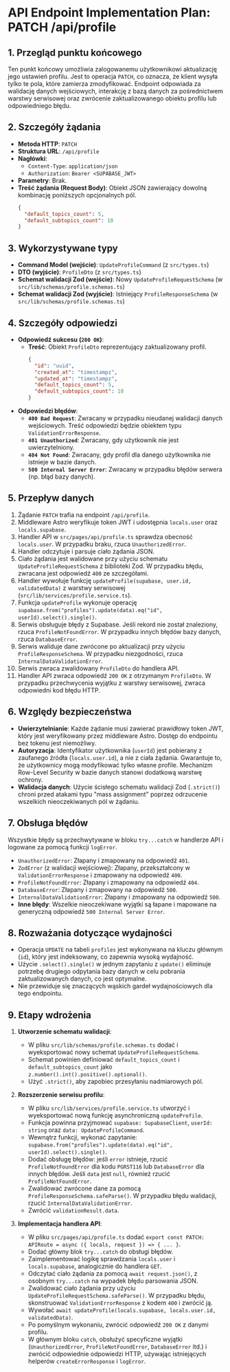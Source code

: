 # API Endpoint Implementation Plan: PATCH /api/profile

## 1. Przegląd punktu końcowego

Ten punkt końcowy umożliwia zalogowanemu użytkownikowi aktualizację jego ustawień profilu. Jest to operacja `PATCH`, co oznacza, że klient wysyła tylko te pola, które zamierza zmodyfikować. Endpoint odpowiada za walidację danych wejściowych, interakcję z bazą danych za pośrednictwem warstwy serwisowej oraz zwrócenie zaktualizowanego obiektu profilu lub odpowiedniego błędu.

## 2. Szczegóły żądania

- **Metoda HTTP**: `PATCH`
- **Struktura URL**: `/api/profile`
- **Nagłówki**:
  - `Content-Type`: `application/json`
  - `Authorization`: `Bearer <SUPABASE_JWT>`
- **Parametry**: Brak.
- **Treść żądania (Request Body)**: Obiekt JSON zawierający dowolną kombinację poniższych opcjonalnych pól.
  ```json
  {
    "default_topics_count": 5,
    "default_subtopics_count": 10
  }
  ```

## 3. Wykorzystywane typy

- **Command Model (wejście)**: `UpdateProfileCommand` (z `src/types.ts`)
- **DTO (wyjście)**: `ProfileDto` (z `src/types.ts`)
- **Schemat walidacji Zod (wejście)**: Nowy `UpdateProfileRequestSchema` (w `src/lib/schemas/profile.schemas.ts`)
- **Schemat walidacji Zod (wyjście)**: Istniejący `ProfileResponseSchema` (w `src/lib/schemas/profile.schemas.ts`)

## 4. Szczegóły odpowiedzi

- **Odpowiedź sukcesu (`200 OK`)**:
  - **Treść**: Obiekt `ProfileDto` reprezentujący zaktualizowany profil.
    ```json
    {
      "id": "uuid",
      "created_at": "timestampz",
      "updated_at": "timestampz",
      "default_topics_count": 5,
      "default_subtopics_count": 10
    }
    ```
- **Odpowiedzi błędów**:
  - **`400 Bad Request`**: Zwracany w przypadku nieudanej walidacji danych wejściowych. Treść odpowiedzi będzie obiektem typu `ValidationErrorResponse`.
  - **`401 Unauthorized`**: Zwracany, gdy użytkownik nie jest uwierzytelniony.
  - **`404 Not Found`**: Zwracany, gdy profil dla danego użytkownika nie istnieje w bazie danych.
  - **`500 Internal Server Error`**: Zwracany w przypadku błędów serwera (np. błąd bazy danych).

## 5. Przepływ danych

1. Żądanie `PATCH` trafia na endpoint `/api/profile`.
2. Middleware Astro weryfikuje token JWT i udostępnia `locals.user` oraz `locals.supabase`.
3. Handler API w `src/pages/api/profile.ts` sprawdza obecność `locals.user`. W przypadku braku, rzuca `UnauthorizedError`.
4. Handler odczytuje i parsuje ciało żądania JSON.
5. Ciało żądania jest walidowane przy użyciu schematu `UpdateProfileRequestSchema` z biblioteki Zod. W przypadku błędu, zwracana jest odpowiedź `400` ze szczegółami.
6. Handler wywołuje funkcję `updateProfile(supabase, user.id, validatedData)` z warstwy serwisowej (`src/lib/services/profile.service.ts`).
7. Funkcja `updateProfile` wykonuje operację `supabase.from("profiles").update(data).eq("id", userId).select().single()`.
8. Serwis obsługuje błędy z Supabase. Jeśli rekord nie został znaleziony, rzuca `ProfileNotFoundError`. W przypadku innych błędów bazy danych, rzuca `DatabaseError`.
9. Serwis waliduje dane zwrócone po aktualizacji przy użyciu `ProfileResponseSchema`. W przypadku niezgodności, rzuca `InternalDataValidationError`.
10. Serwis zwraca zwalidowany `ProfileDto` do handlera API.
11. Handler API zwraca odpowiedź `200 OK` z otrzymanym `ProfileDto`. W przypadku przechwycenia wyjątku z warstwy serwisowej, zwraca odpowiedni kod błędu HTTP.

## 6. Względy bezpieczeństwa

- **Uwierzytelnianie**: Każde żądanie musi zawierać prawidłowy token JWT, który jest weryfikowany przez middleware Astro. Dostęp do endpointu bez tokenu jest niemożliwy.
- **Autoryzacja**: Identyfikator użytkownika (`userId`) jest pobierany z zaufanego źródła (`locals.user.id`), a nie z ciała żądania. Gwarantuje to, że użytkownicy mogą modyfikować tylko własne profile. Mechanizm Row-Level Security w bazie danych stanowi dodatkową warstwę ochrony.
- **Walidacja danych**: Użycie ścisłego schematu walidacji Zod (`.strict()`) chroni przed atakami typu "mass assignment" poprzez odrzucenie wszelkich nieoczekiwanych pól w żądaniu.

## 7. Obsługa błędów

Wszystkie błędy są przechwytywane w bloku `try...catch` w handlerze API i logowane za pomocą funkcji `logError`.

- `UnauthorizedError`: Złapany i zmapowany na odpowiedź `401`.
- `ZodError` (z walidacji wejściowej): Złapany, przekształcony w `ValidationErrorResponse` i zmapowany na odpowiedź `400`.
- `ProfileNotFoundError`: Złapany i zmapowany na odpowiedź `404`.
- `DatabaseError`: Złapany i zmapowany na odpowiedź `500`.
- `InternalDataValidationError`: Złapany i zmapowany na odpowiedź `500`.
- **Inne błędy**: Wszelkie nieoczekiwane wyjątki są łapane i mapowane na generyczną odpowiedź `500 Internal Server Error`.

## 8. Rozważania dotyczące wydajności

- Operacja `UPDATE` na tabeli `profiles` jest wykonywana na kluczu głównym (`id`), który jest indeksowany, co zapewnia wysoką wydajność.
- Użycie `.select().single()` w jednym zapytaniu z `update()` eliminuje potrzebę drugiego odpytania bazy danych w celu pobrania zaktualizowanych danych, co jest optymalne.
- Nie przewiduje się znaczących wąskich gardeł wydajnościowych dla tego endpointu.

## 9. Etapy wdrożenia

1.  **Utworzenie schematu walidacji**:

    - W pliku `src/lib/schemas/profile.schemas.ts` dodać i wyeksportować nowy schemat `UpdateProfileRequestSchema`.
    - Schemat powinien definiować `default_topics_count` i `default_subtopics_count` jako `z.number().int().positive().optional()`.
    - Użyć `.strict()`, aby zapobiec przesyłaniu nadmiarowych pól.

2.  **Rozszerzenie serwisu profilu**:

    - W pliku `src/lib/services/profile.service.ts` utworzyć i wyeksportować nową funkcję asynchroniczną `updateProfile`.
    - Funkcja powinna przyjmować `supabase: SupabaseClient`, `userId: string` oraz `data: UpdateProfileCommand`.
    - Wewnątrz funkcji, wykonać zapytanie: `supabase.from("profiles").update(data).eq("id", userId).select().single()`.
    - Dodać obsługę błędów: jeśli `error` istnieje, rzucić `ProfileNotFoundError` dla kodu `PGRST116` lub `DatabaseError` dla innych błędów. Jeśli `data` jest `null`, również rzucić `ProfileNotFoundError`.
    - Zwalidować zwrócone dane za pomocą `ProfileResponseSchema.safeParse()`. W przypadku błędu walidacji, rzucić `InternalDataValidationError`.
    - Zwrócić `validationResult.data`.

3.  **Implementacja handlera API**:
    - W pliku `src/pages/api/profile.ts` dodać `export const PATCH: APIRoute = async ({ locals, request }) => { ... }`.
    - Dodać główny blok `try...catch` do obsługi błędów.
    - Zaimplementować logikę sprawdzania `locals.user` i `locals.supabase`, analogicznie do handlera `GET`.
    - Odczytać ciało żądania za pomocą `await request.json()`, z osobnym `try...catch` na wypadek błędu parsowania JSON.
    - Zwalidować ciało żądania przy użyciu `UpdateProfileRequestSchema.safeParse()`. W przypadku błędu, skonstruować `ValidationErrorResponse` z kodem `400` i zwrócić ją.
    - Wywołać `await updateProfile(locals.supabase, locals.user.id, validatedData)`.
    - Po pomyślnym wykonaniu, zwrócić odpowiedź `200 OK` z danymi profilu.
    - W głównym bloku `catch`, obsłużyć specyficzne wyjątki (`UnauthorizedError`, `ProfileNotFoundError`, `DatabaseError` itd.) i zwrócić odpowiednie odpowiedzi HTTP, używając istniejących helperów `createErrorResponse` i `logError`.
